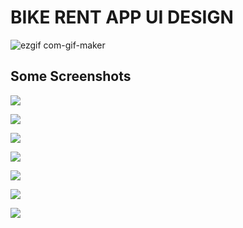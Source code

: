 # BIKE RENT APP UI DESIGN


![ezgif com-gif-maker](https://user-images.githubusercontent.com/81028182/123064695-3b18d780-d42e-11eb-8d13-702c368daf48.gif)


## Some Screenshots

![](assets/images/SS1.png)

![](assets/images/SS2.png)

![](assets/images/SS3.png)

![](assets/images/SS4.png)

![](assets/images/SS5.png)

![](assets/images/SS6.png)

![](assets/images/SS7.png)

